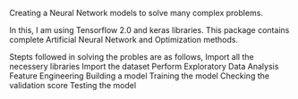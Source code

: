 Creating a Neural Network models to solve many complex problems.

In this, I am using Tensorflow 2.0 and keras libraries.
This package contains complete Artificial Neural Network and Optimization methods.


Stepts followed in solving the probles are as follows, 
Import all the necessery libraries
Import the dataset
Perform Exploratory Data Analysis
Feature Engineering 
Building a model
Training the model
Checking the validation score 
Testing the model
